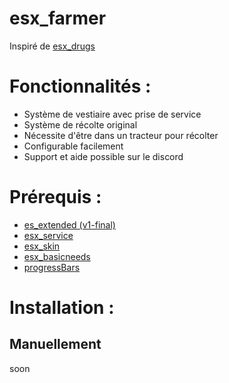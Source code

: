# esx_farmer
Inspiré de [esx_drugs](https://github.com/esx-framework/esx_drugs)

# Fonctionnalités :
* Système de vestiaire avec prise de service
* Système de récolte original
* Nécessite d'être dans un tracteur pour récolter
* Configurable facilement
* Support et aide possible sur le discord

# Prérequis :
* [es_extended (v1-final)](https://github.com/esx-framework/es_extended/tree/v1-final)
* [esx_service](https://github.com/esx-framework/esx_service)
* [esx_skin](https://github.com/esx-framework/esx_skin)
* [esx_basicneeds](https://github.com/esx-framework/esx_basicneeds)
* [progressBars](https://github.com/EthanPeacock/progressBars/tree/1.0)

# Installation :
## Manuellement
soon
